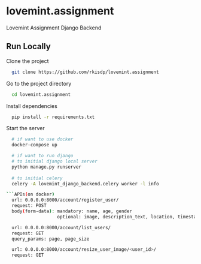 # lovemint.assignment

Lovemint Assignment Django Backend


## Run Locally

Clone the project

```bash
  git clone https://github.com/rkisdp/lovemint.assignment
```

Go to the project directory

```bash
  cd lovemint.assignment
```

Install dependencies

```bash
  pip install -r requirements.txt
```

Start the server

```bash
  # if want to use docker
  docker-compose up

  # if want to run django
  # to initial django local server
  python manage.py runserver
  
  # to initial celery
  celery -A lovemint_django_backend.celery worker -l info

```APIs(on docker)
  url: 0.0.0.0:8000/account/register_user/
  request: POST
  body(form-data): mandatory: name, age, gender
                   optional: image, description_text, location, timestamp

  url: 0.0.0.0:8000/account/list_users/
  request: GET
  query_params: page, page_size

  url: 0.0.0.0:8000/account/resize_user_image/<user_id>/
  request: GET

```
